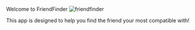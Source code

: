 Welcome to FriendFinder
![friendfinder](https://user-images.githubusercontent.com/44531143/53454265-a1bf8f00-39f4-11e9-8910-0b230a2a9558.png)

This app is designed to help you find the friend your most compatible with!


